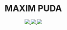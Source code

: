 <h1 align="center">MAXIM PUDA</h1>
<p align="center"> 
 <a href="https://www.facebook.com/maximpuda" alt="Facebook">
   <img src="https://img.shields.io/badge/-Facebook-%231DA1F2?style=flat-square&logo=facebook&logoColor=ffffff" />
 </a>
  
 <a href="https://github.com/MaximPuda" alt="github">
   <img src="https://img.shields.io/badge/-github-%23181717?style=flat-square&logo=github" />
 </a>
  
 <a href="https://www.instagram.com/maximpuda" alt="instagram">
   <img src="https://img.shields.io/badge/-instagram-blueviolet?style=flat-square&logo=instagram&logoColor=white&link=https://www.instagram.com/maximpuda" />
 </a>
</p>
